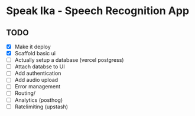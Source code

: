 # Speak Ika - Speech Recognition App

## TODO

- [x] Make it deploy
- [x] Scaffold basic ui
- [ ] Actually setup a database (vercel postgress)
- [ ] Attach databse to UI
- [ ] Add authentication
- [ ] Add audio upload
- [ ] Error management
- [ ] Routing/
- [ ] Analytics (posthog)
- [ ] Ratelimiting (upstash)